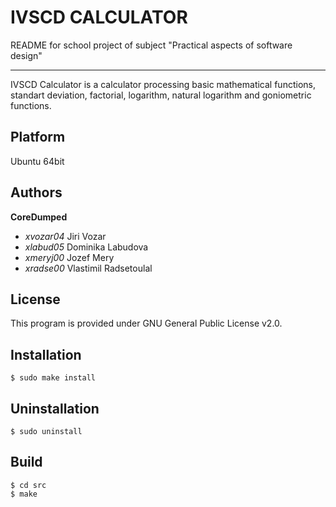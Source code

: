 
# IVSCD CALCULATOR
 README for school project of subject "Practical aspects of software design"
 ***
 
 IVSCD Calculator is a calculator processing basic mathematical functions, standart deviation, factorial, logarithm, natural logarithm and goniometric functions.

## Platform
Ubuntu 64bit


## Authors
**CoreDumped**
 *  *xvozar04* Jiri Vozar
 *  *xlabud05* Dominika Labudova
 *  *xmeryj00* Jozef Mery
 *  *xradse00* Vlastimil Radsetoulal


## License
This program is provided under GNU General Public License v2.0.

## Installation 
``` console
$ sudo make install
```
## Uninstallation
```
$ sudo uninstall
```
## Build
``` console
$ cd src
$ make
```
 





